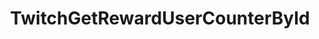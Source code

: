 ---
name: TwitchGetRewardUserCounterById
title: TwitchGetRewardUserCounterById
description: Returns reward count of the given reward for a specified Twitch user, by id
version: 0.2.4
parameters:
  - import: TwitchRewardId
  - import: UserId
example: |
    using System;
    public class CPHInline
    {
        public bool Execute()
        {
            //Define reward id of reward you want counter
            string rewardId = "4fcc2d13-9bcf-4c18-9d91-821a15f4b6e5";
            //Get user id
            CPH.TryGetArg("userId",out string userId);
            //Get persisted reward counter info of for specific user
            TwitchRewardCounter rewardCounter = CPH.TwitchGetRewardUserCounterById(userId, rewardId, true);
            //Get counter
            int counter = rewardCounter.Count;
            //Set Argumnet for counter
            CPH.SetArgument("rewardUserCounter", counter);
            return true;
        }
    }
---